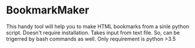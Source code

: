 # BookmarkMaker
This handy tool will help you to make HTML bookmarks from a sinle python script. Doesn't require installation. Takes input from text file. So, can be trigerred by bash commands as well. Only requirement is python >3.5

